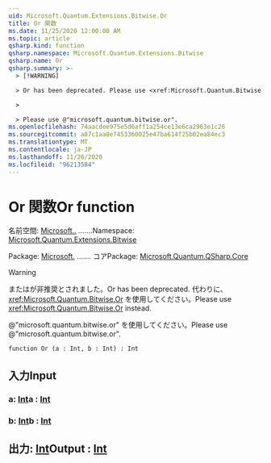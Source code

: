 ```yaml
---
uid: Microsoft.Quantum.Extensions.Bitwise.Or
title: Or 関数
ms.date: 11/25/2020 12:00:00 AM
ms.topic: article
qsharp.kind: function
qsharp.namespace: Microsoft.Quantum.Extensions.Bitwise
qsharp.name: Or
qsharp.summary: >-
  > [!WARNING]

  > Or has been deprecated. Please use <xref:Microsoft.Quantum.Bitwise.Or> instead.

  >

  > Please use @"microsoft.quantum.bitwise.or".
ms.openlocfilehash: 74aacdee975e5d6aff1a254ce13e6ca2963e1c26
ms.sourcegitcommit: a87c1aa8e7453360025e47ba614f25b02ea84ec3
ms.translationtype: MT
ms.contentlocale: ja-JP
ms.lasthandoff: 11/26/2020
ms.locfileid: "96213584"
---
```

# <a name="or-function"></a><span data-ttu-id="602ac-102">Or 関数</span><span class="sxs-lookup"><span data-stu-id="602ac-102">Or function</span></span>

<span data-ttu-id="602ac-103">名前空間: [Microsoft..](xref:Microsoft.Quantum.Extensions.Bitwise) .......</span><span class="sxs-lookup"><span data-stu-id="602ac-103">Namespace: [Microsoft.Quantum.Extensions.Bitwise](xref:Microsoft.Quantum.Extensions.Bitwise)</span></span>

<span data-ttu-id="602ac-104">Package: [Microsoft.](https://nuget.org/packages/Microsoft.Quantum.QSharp.Core) ....... コア</span><span class="sxs-lookup"><span data-stu-id="602ac-104">Package: [Microsoft.Quantum.QSharp.Core](https://nuget.org/packages/Microsoft.Quantum.QSharp.Core)</span></span>


> [!WARNING]
> <span data-ttu-id="602ac-105">またはが非推奨とされました。</span><span class="sxs-lookup"><span data-stu-id="602ac-105">Or has been deprecated.</span></span> <span data-ttu-id="602ac-106">代わりに、<xref:Microsoft.Quantum.Bitwise.Or> を使用してください。</span><span class="sxs-lookup"><span data-stu-id="602ac-106">Please use <xref:Microsoft.Quantum.Bitwise.Or> instead.</span></span>
>
> <span data-ttu-id="602ac-107">@"microsoft.quantum.bitwise.or" を使用してください。</span><span class="sxs-lookup"><span data-stu-id="602ac-107">Please use @"microsoft.quantum.bitwise.or".</span></span>



```qsharp
function Or (a : Int, b : Int) : Int
```


## <a name="input"></a><span data-ttu-id="602ac-108">入力</span><span class="sxs-lookup"><span data-stu-id="602ac-108">Input</span></span>

### <a name="a--int"></a><span data-ttu-id="602ac-109">a: [Int](xref:microsoft.quantum.lang-ref.int)</span><span class="sxs-lookup"><span data-stu-id="602ac-109">a : [Int](xref:microsoft.quantum.lang-ref.int)</span></span>




### <a name="b--int"></a><span data-ttu-id="602ac-110">b: [Int](xref:microsoft.quantum.lang-ref.int)</span><span class="sxs-lookup"><span data-stu-id="602ac-110">b : [Int](xref:microsoft.quantum.lang-ref.int)</span></span>





## <a name="output--int"></a><span data-ttu-id="602ac-111">出力: [Int](xref:microsoft.quantum.lang-ref.int)</span><span class="sxs-lookup"><span data-stu-id="602ac-111">Output : [Int](xref:microsoft.quantum.lang-ref.int)</span></span>

